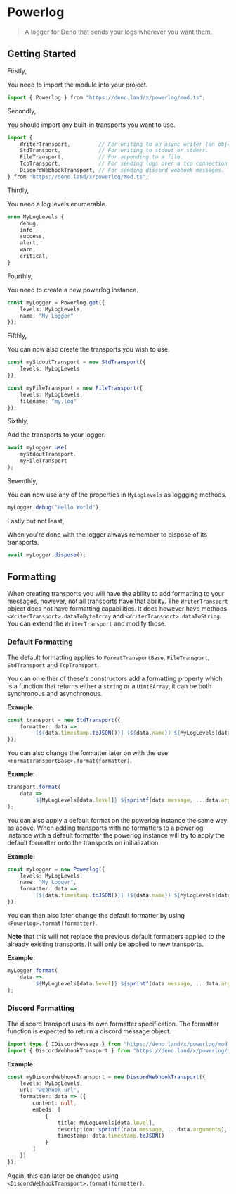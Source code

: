 # Powerlog

> A logger for Deno that sends your logs wherever you want them.

## Getting Started

Firstly,

You need to import the module into your project.

```ts
import { Powerlog } from "https://deno.land/x/powerlog/mod.ts";
```

Secondly,

You should import any built-in transports you want to use.

```ts
import {
	WriterTransport,         // For writing to an async writer (an object that has .write).
	StdTransport,            // For writing to stdout or stderr.
	FileTransport,           // For appending to a file.
	TcpTransport,            // For sending logs over a tcp connection or unix sock.
	DiscordWebhookTransport, // For sending discord webhook messages.
} from "https://deno.land/x/powerlog/mod.ts";
```

Thirdly,

You need a log levels enumerable.

```ts
enum MyLogLevels {
	debug,
	info,
	success,
	alert,
	warn,
	critical,
}
```

Fourthly,

You need to create a new powerlog instance.

```ts
const myLogger = Powerlog.get({
	levels: MyLogLevels,
	name: "My Logger"
});
```

Fifthly,

You can now also create the transports you wish to use.

```ts
const myStdoutTransport = new StdTransport({
	levels: MyLogLevels
});
```

```ts
const myFileTransport = new FileTransport({
	levels: MyLogLevels,
	filename: "my.log"
});
```

Sixthly,

Add the transports to your logger.

```ts
await myLogger.use(
	myStdoutTransport,
	myFileTransport
);
```

Seventhly,

You can now use any of the properties in `MyLogLevels` as loggging methods.

```ts
myLogger.debug("Hello World");
```

Lastly but not least,

When you're done with the logger always remember to dispose of its transports.

```ts
await myLogger.dispose();
```

## Formatting

When creating transports you will have the ability to add formatting to your messages, however, not all transports have that ability. The `WriterTransport` object does not have formatting capabilities. It does however have methods `<WriterTransport>.dataToByteArray` and `<WriterTransport>.dataToString`. You can extend the `WriterTransport` and modify those.

### Default Formatting

The default formatting applies to `FormatTransportBase`, `FileTransport`, `StdTransport` and `TcpTransport`.

You can on either of these's constructors add a formatting property which is a function that returns either a `string` or a `Uint8Array`, it can be both synchronous and asynchronous.

**Example**:

```ts
const transport = new StdTransport({
	formatter: data =>
		`[${data.timestamp.toJSON()}] (${data.name}) ${MyLogLevels[data.level]} ${sprintf(data.message, ...data.arguments)}`
});
```

You can also change the formatter later on with the use `<FormatTransportBase>.format(formatter)`.

**Example**:

```ts
transport.format(
	data =>
		`${MyLogLevels[data.level]} ${sprintf(data.message, ...data.arguments)}`
);
```

You can also apply a default format on the powerlog instance the same way as above. When adding transports with no formatters to a powerlog instance with a default formatter the powerlog instance will try to apply the default formatter onto the transports on initialization.

**Example**:

```ts
const myLogger = new Powerlog({
	levels: MyLogLevels,
	name: "My Logger",
	formatter: data =>
		`[${data.timestamp.toJSON()}] (${data.name}) ${MyLogLevels[data.level]} ${sprintf(data.message, ...data.arguments)}`
});
```

You can then also later change the default formatter by using `<Powerlog>.format(formatter)`.

**Note** that this will not replace the previous default formatters applied to the already existing transports. It will only be applied to new transports.

**Example**:

```ts
myLogger.format(
	data =>
		`${MyLogLevels[data.level]} ${sprintf(data.message, ...data.arguments)}`
);
```

### Discord Formatting

The discord transport uses its own formatter specification. The formatter function is expected to return a discord message object.

```ts
import type { IDiscordMessage } from "https://deno.land/x/powerlog/mod.ts";
import { DiscordWebhookTransport } from "https://deno.land/x/powerlog/mod.ts";
```

**Example**:

```ts
const myDiscordWebhookTransport = new DiscordWebhookTransport({
	levels: MyLogLevels,
	url: "webhook url",
	formatter: data => ({
		content: null,
		embeds: [
			{
				title: MyLogLevels[data.level],
				description: sprintf(data.message, ...data.arguments),
				timestamp: data.timestamp.toJSON()
			}
		]
	})
});
```

Again, this can later be changed using `<DiscordWebhookTransport>.format(formatter)`.
